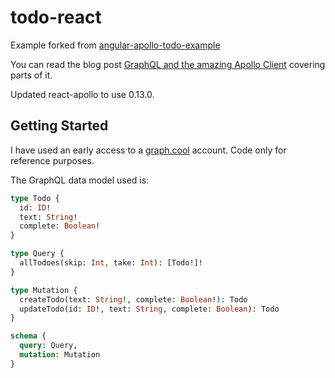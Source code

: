 # todo-react

Example forked from [angular-apollo-todo-example](https://github.com/graphcool-examples/angular-apollo-todo-example)

You can read the blog post [GraphQL and the amazing Apollo Client](https://medium.com/@gerard.sans/graphql-and-the-amazing-apollo-client-fe57e162a70c) covering parts of it. 

Updated react-apollo to use 0.13.0.

## Getting Started

I have used an early access to a [graph.cool](http://graph.cool) account. Code only for reference purposes.

The GraphQL data model used is:

```graphql
type Todo {  
  id: ID!
  text: String!
  complete: Boolean!
}

type Query {
  allTodoes(skip: Int, take: Int): [Todo!]!
}

type Mutation {
  createTodo(text: String!, complete: Boolean!): Todo
  updateTodo(id: ID!, text: String, complete: Boolean): Todo
}

schema { 
  query: Query,  
  mutation: Mutation 
}
```
